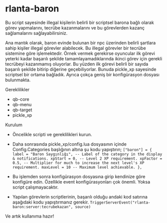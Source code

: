 # rlanta-baron

Bu script sayesinde illegal kişilerin belirli bir scriptsel barona bağlı olarak görev 
yapmalarını, tecrübe kazanmalarını ve bu görevlerden kazanç sağlamalarını sağlayabilirsiniz.

Ana mantık olarak, baron evinde bulunan bir npc üzerinden belirli şartlara sahip kişiler
illegal görevler alabilecek. Bu illegal görevler bir tecrübe sistemine göre işlemektedir.
Örnek vermek gerekirse oyuncular ilk görevi yeterki kadar başarılı şekilde tamamlayamadıklarında
ikinci görev için gerekli tecrübeyi kazanmamış oluyorlar. Bu yüzden ilk görevi belirli bir sayıda
başarılı şekilde bitirip diğerine geçebiliyorlar. Bunuda pickle_xp sayesinde scriptsel bir ortama
bağladık. Ayrıca çokça geniş bir konfigürasyon dosyası bulunmakta.

Gereklilikler

- qb-core
- qb-menu
- qb-target
- pickle_xp

Kurulum

- Öncelikle scripti ve gereklilikleri kurun.
- Daha sonrasında pickle_xp/config.lua dosyasının içinde Config.Categories başlığının altına şu kodu yapıştırın;
`
    ["baron"] = {
        label = "Baron Saygınlığı", -- Label of the category in the display & notifications.
        xpStart = 0, -- Level 2 XP requirement.
        xpFactor = 0.5, -- Multiplier for much to increase the next level's XP requirement.
        maxLevel = 10 -- Maximum level achievable.
    },
`

- Bu işlemden sonra konfigürasyon dosyasına girip kendinize göre konfigüre edin. Özellikle event konfigürasyonları çok önemli. 
Yoksa script çalışmayacaktır.
- Yapılan görevlerin scriptlerinin, başarılı olduğu andaki kod satırına aşağıdaki kodu yapıştırmanız gerekir.
`
TriggerServerEvent("rlanta-baron:server:tecrubekazan", source)
`

Ve artık kullanıma hazır!
